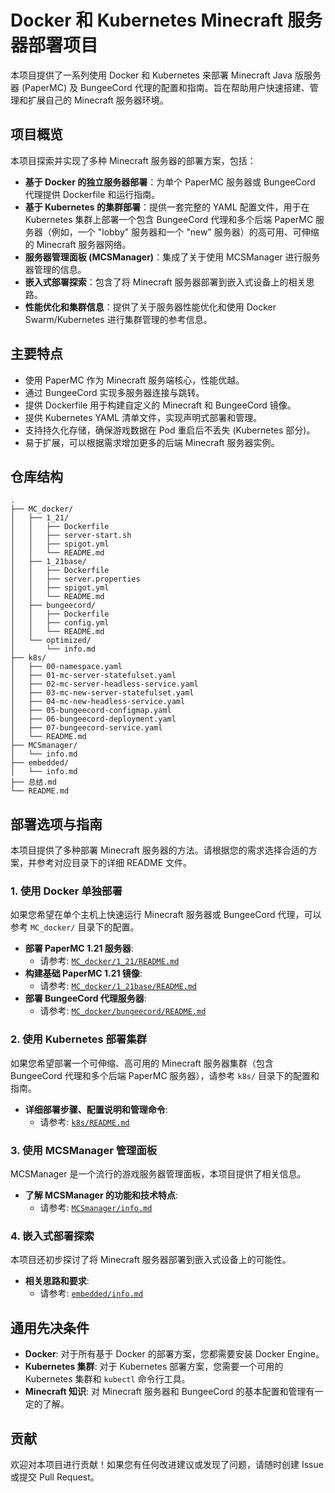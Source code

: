 # Docker 和 Kubernetes Minecraft 服务器部署项目 

本项目提供了一系列使用 Docker 和 Kubernetes 来部署 Minecraft Java 版服务器 (PaperMC) 及 BungeeCord 代理的配置和指南。旨在帮助用户快速搭建、管理和扩展自己的 Minecraft 服务器环境。

## 项目概览

本项目探索并实现了多种 Minecraft 服务器的部署方案，包括：

* **基于 Docker 的独立服务器部署**：为单个 PaperMC 服务器或 BungeeCord 代理提供 Dockerfile 和运行指南。
* **基于 Kubernetes 的集群部署**：提供一套完整的 YAML 配置文件，用于在 Kubernetes 集群上部署一个包含 BungeeCord 代理和多个后端 PaperMC 服务器（例如，一个 "lobby" 服务器和一个 "new" 服务器）的高可用、可伸缩的 Minecraft 服务器网络。
* **服务器管理面板 (MCSManager)**：集成了关于使用 MCSManager 进行服务器管理的信息。
* **嵌入式部署探索**：包含了将 Minecraft 服务器部署到嵌入式设备上的相关思路。
* **性能优化和集群信息**：提供了关于服务器性能优化和使用 Docker Swarm/Kubernetes 进行集群管理的参考信息。

## 主要特点

* 使用 PaperMC 作为 Minecraft 服务端核心，性能优越。
* 通过 BungeeCord 实现多服务器连接与跳转。
* 提供 Dockerfile 用于构建自定义的 Minecraft 和 BungeeCord 镜像。
* 提供 Kubernetes YAML 清单文件，实现声明式部署和管理。
* 支持持久化存储，确保游戏数据在 Pod 重启后不丢失 (Kubernetes 部分)。
* 易于扩展，可以根据需求增加更多的后端 Minecraft 服务器实例。

## 仓库结构

```
.
├── MC_docker/
│   ├── 1_21/
│   │   ├── Dockerfile
│   │   ├── server-start.sh
│   │   ├── spigot.yml
│   │   └── README.md
│   ├── 1_21base/
│   │   ├── Dockerfile
│   │   ├── server.properties
│   │   ├── spigot.yml
│   │   └── README.md
│   ├── bungeecord/
│   │   ├── Dockerfile
│   │   ├── config.yml
│   │   └── README.md
│   └── optimized/
│       └── info.md
├── k8s/
│   ├── 00-namespace.yaml
│   ├── 01-mc-server-statefulset.yaml
│   ├── 02-mc-server-headless-service.yaml
│   ├── 03-mc-new-server-statefulset.yaml
│   ├── 04-mc-new-headless-service.yaml
│   ├── 05-bungeecord-configmap.yaml
│   ├── 06-bungeecord-deployment.yaml
│   ├── 07-bungeecord-service.yaml
│   └── README.md
├── MCSmanager/
│   └── info.md
├── embedded/
│   └── info.md
├── 总结.md
└── README.md
```

## 部署选项与指南

本项目提供了多种部署 Minecraft 服务器的方法。请根据您的需求选择合适的方案，并参考对应目录下的详细 README 文件。

### 1. 使用 Docker 单独部署

如果您希望在单个主机上快速运行 Minecraft 服务器或 BungeeCord 代理，可以参考 `MC_docker/` 目录下的配置。

* **部署 PaperMC 1.21 服务器**:
    * 请参考: [`MC_docker/1_21/README.md`](MC_docker/1_21/README.md)
* **构建基础 PaperMC 1.21 镜像**:
    * 请参考: [`MC_docker/1_21base/README.md`](MC_docker/1_21base/README.md)
* **部署 BungeeCord 代理服务器**:
    * 请参考: [`MC_docker/bungeecord/README.md`](MC_docker/bungeecord/README.md)

### 2. 使用 Kubernetes 部署集群

如果您希望部署一个可伸缩、高可用的 Minecraft 服务器集群（包含 BungeeCord 代理和多个后端 PaperMC 服务器），请参考 `k8s/` 目录下的配置和指南。

* **详细部署步骤、配置说明和管理命令**:
    * 请参考: [`k8s/README.md`](k8s/README.md) 

### 3. 使用 MCSManager 管理面板

MCSManager 是一个流行的游戏服务器管理面板，本项目提供了相关信息。

* **了解 MCSManager 的功能和技术特点**:
    * 请参考: [`MCSmanager/info.md`](MCSmanager/info.md)

### 4. 嵌入式部署探索

本项目还初步探讨了将 Minecraft 服务器部署到嵌入式设备上的可能性。

* **相关思路和要求**:
    * 请参考: [`embedded/info.md`](embedded/info.md)

## 通用先决条件

* **Docker**: 对于所有基于 Docker 的部署方案，您都需要安装 Docker Engine。
* **Kubernetes 集群**: 对于 Kubernetes 部署方案，您需要一个可用的 Kubernetes 集群和 `kubectl` 命令行工具。
* **Minecraft 知识**: 对 Minecraft 服务器和 BungeeCord 的基本配置和管理有一定的了解。

## 贡献

欢迎对本项目进行贡献！如果您有任何改进建议或发现了问题，请随时创建 Issue 或提交 Pull Request。